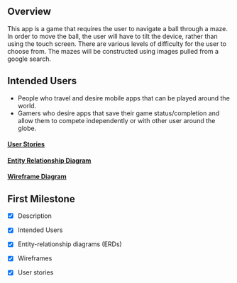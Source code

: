 ## Overview
This app is a game that requires the user to navigate a ball through a maze. In order to move the 
ball, the user will have to tilt the device, rather than using the touch screen. There are various
levels of difficulty for the user to choose from.  The mazes will be constructed using images pulled
from a google search.


## Intended Users
* People who travel and desire mobile apps that can be played around the world.
* Gamers who desire apps that save their game status/completion and allow them to compete 
independently or with other user around the globe.
 
#### [User Stories](docs/user-stories.md)  

#### [Entity Relationship Diagram](docs/erd.md)

#### [Wireframe Diagram](docs/wireframe.md)
 
## First Milestone
 
* [x] Description
* [x] Intended Users
* [x] Entity-relationship diagrams (ERDs)
* [x] Wireframes
* [x] User stories

